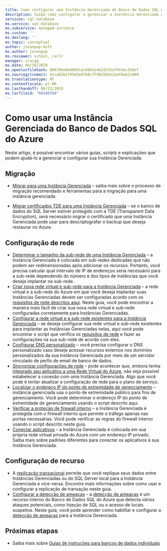 ```yaml
---
title: Como configurar uma Instância Gerenciada do Banco de Dados SQL do Azure | Microsoft Docs
description: Saiba como configurar e gerenciar a Instância Gerenciada do Banco de Dados SQL do Azure.
services: sql-database
ms.service: sql-database
ms.subservice: managed-instance
ms.custom: ''
ms.devlang: ''
ms.topic: conceptual
author: jovanpop-msft
ms.author: jovanpop
ms.reviewer: sstein, carlr
manager: craigg
ms.date: 04/16/2019
ms.openlocfilehash: 886f06e8640891ac09d1e4624335a7bfebcd3def
ms.sourcegitcommit: 41ca82b5f95d2e07b0c7f9025b912daf0ab21909
ms.translationtype: MT
ms.contentlocale: pt-BR
ms.lasthandoff: 06/13/2019
ms.locfileid: "60340784"
---
```

# <a name="how-to-use-a-managed-instance-in-azure-sql-database"></a>Como usar uma Instância Gerenciada do Banco de Dados SQL do Azure

Neste artigo, é possível encontrar vários guias, scripts e explicações que podem ajudá-lo a gerenciar e configurar sua Instância Gerenciada.

## <a name="migration"></a>Migração

- [Migrar para uma Instância Gerenciada](sql-database-managed-instance-migrate.md) – saiba mais sobre o processo de migração recomendado e ferramentas para a migração para uma instância gerenciada.

- [Migrar certificados TDE para uma Instância Gerenciada](sql-database-managed-instance-migrate-tde-certificate.md) – se o banco de dados do SQL Server estiver protegido com a TDE (Transparent Data Encryption), será necessário migrar o certificado que uma Instância Gerenciada pode usar para descriptografar o backup que deseja restaurar no Azure.

## <a name="network-configuration"></a>Configuração de rede

- [Determinar o tamanho da sub-rede de uma Instância Gerenciada](sql-database-managed-instance-determine-size-vnet-subnet.md) – a Instância Gerenciada é colocada em sub-redes dedicadas que não podem ser redimensionadas após adicionar os recursos. Portanto, você precisa calcular qual intervalo de IP de endereços seria necessário para a sub-rede dependendo do número e dos tipos de instâncias que você deseja implantar na sub-rede.
- [Criar nova rede virtual e sub-rede para a Instância Gerenciada](sql-database-managed-instance-create-vnet-subnet.md) – a rede virtual e a sub-rede do Azure em que você deseja implantar suas Instâncias Gerenciadas devem ser configuradas acordo com os [requisitos de rede descritos aqui](sql-database-managed-instance-connectivity-architecture.md#network-requirements). Neste guia, você pode encontrar a maneira mais fácil de criar sua nova rede virtual e sub-rede configuradas corretamente para Instâncias Gerenciadas.
- [Configurar a rede virtual e a sub-rede existentes para a Instância Gerenciada](sql-database-managed-instance-configure-vnet-subnet.md) – se deseja configurar sua rede virtual e sub-rede existentes para implantar as Instâncias Gerenciadas nelas, aqui você pode encontrar o script que verifica os [requisitos de rede](sql-database-managed-instance-connectivity-architecture.md#network-requirements) e fazer as configurações na sua sub-rede de acordo com eles.
- [Configurar DNS personalizado](sql-database-managed-instance-custom-dns.md) – você precisa configurar o DNS personalizado caso deseje acessar recursos externos nos domínios personalizados da sua Instância Gerenciada por meio de um servidor vinculado de perfis de email de banco de dados.
- [Sincronizar configurações de rede](sql-database-managed-instance-sync-network-configuration.md) – pode acontecer que, embora tenha [integrado seu aplicativo a uma Rede Virtual do Azure](../app-service/web-sites-integrate-with-vnet.md), não seja possível estabelecer a conexão com uma Instância Gerenciada. Algo que você pode é tentar atualizar a configuração de rede para o plano de serviço.
- [Localizar o endereço IP do ponto de extremidade de gerenciamento](sql-database-managed-instance-find-management-endpoint-ip-address.md) – instância gerenciada usa o ponto de extremidade público para fins de gerenciamento. Você pode determinar o endereço IP do ponto de extremidade de gerenciamento usando o script descrito aqui.
- [Verificar a proteção de firewall interno](sql-database-managed-instance-management-endpoint-verify-built-in-firewall.md) – a Instância Gerenciada é protegida com o firewall interno que permite o tráfego apenas nas portas necessárias. Você pode verificar as regras do firewall interno usando o script descrito neste guia.
- [Conectar aplicativos](sql-database-managed-instance-connect-app.md) – a Instância Gerenciada é colocada em sua própria rede virtual privada do Azure com um endereço IP privado. Saiba mais sobre padrões diferentes para conectar os aplicativos à sua Instância Gerenciada.

## <a name="feature-configuration"></a>Configuração de recurso

- A [replicação transacional](replication-with-sql-database-managed-instance.md) permite que você replique seus dados entre Instâncias Gerenciadas ou do SQL Server local para a Instância Gerenciada e vice-versa. Encontre mais informações sobre como usar e configurar a replicação de transação neste guia.
- [Configurar a detecção de ameaças](sql-database-managed-instance-threat-detection.md) – a [detecção de ameaças](sql-database-threat-detection-overview.md) é um recurso interno do Banco de Dados SQL do Azure que detecta vários ataques potenciais, como Injeção de SQL ou o acesso de locais suspeitos. Neste guia, você pode aprender como habilitar e configurar a [detecção de ameaças](sql-database-threat-detection-overview.md) para a Instância Gerenciada.

## <a name="next-steps"></a>Próximas etapas

- Saiba mais sobre [Guias de instruções para bancos de dados individuais](sql-database-howto-single-database.md)